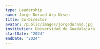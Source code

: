 ```yaml
---
type: Leadership
name: Jorge Durand Arp-Nisen
title: Co-Director
avatar: /public/images/jorgedurand.jpg
institution: Universidad de Guadalajara
startDate: "2024"
endDate: "2024"
---
```

